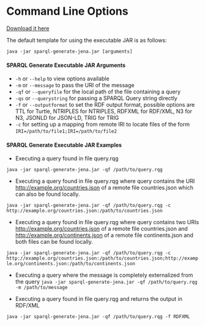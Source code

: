 # Command Line Options

 
[Download it here](sparql-generate-jena.jar)

The default template for using the executable JAR is as follows:

```
java -jar sparql-generate-jena.jar [arguments]
```

#### SPARQL Generate Executable JAR Arguments

* `-h` or `--help` to view options available
* `-m` or `--message` to pass the URI of the message
* `-qf` or `--queryfile` for the local path of the file containing a query
* `-qs` or `--querystring` for passing a SPARQL Query string directly 
* `-f` or `--outputformat` to set the RDF output format, possible options are TTL for Turtle, NTRIPLES for NTRIPLES, RDFXML for RDF/XML, N3 for N3, JSONLD for JSON-LD, TRIG for TRIG
* `-c` for setting up a mapping from remote IRI to locate files of the form `IRI=/path/to/file1;IRI=/path/to/file2`

#### SPARQL Generate Executable JAR Examples

* Executing a query found in file query.rqg

`java -jar sparql-generate-jena.jar -qf /path/to/query.rqg `

* Executing a query found in file query.rqg where query contains the URI http://example.org/countries.json of a remote file countries.json which can also be found locally.

`java -jar sparql-generate-jena.jar -qf /path/to/query.rqg -c http://example.org/countries.json:/path/to/countries.json`

* Executing a query found in file query.rqg where query contains two URIs http://example.org/countries.json of a remote file countries.json and http://example.org/continents.json of a remote file continents.json and both files can be found locally.

`java -jar sparql-generate-jena.jar -qf /path/to/query.rqg -c http://example.org/countries.json:/path/to/countries.json;http://example.org/continents.json:/path/to/continents.json`

* Executing a query where the message is completely externalized from the query
`java -jar sparql-generate-jena.jar -qf /path/to/query.rqg -m /path/to/message`


* Executing a query found in file query.rqg and returns the output in RDF/XML

`java -jar sparql-generate-jena.jar -qf /path/to/query.rqg -f RDFXML`